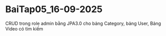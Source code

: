 # BaiTap05_16-09-2025
CRUD trong role admin bằng JPA3.0 cho bảng Category, bảng User, Bảng Video có tìm kiếm
